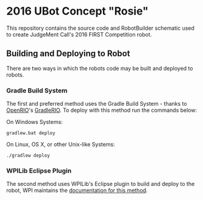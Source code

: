 # 2016 UBot Concept "Rosie"

This repository contains the source code and RobotBuilder schematic used to create JudgeMent Call's 2016 FIRST Competition robot.

## Building and Deploying to Robot

There are two ways in which the robots code may be built and deployed to robots.

### Gradle Build System

The first and preferred method uses the Gradle Build System - thanks to [OpenRIO](https://github.com/Open-RIO)'s [GradleRIO](https://github.com/Open-RIO/GradleRIO). To deploy with this method run the commands below:

On Windows Systems:
```
gradlew.bat deploy
```

On Linux, OS X, or other Unix-like Systems:
```
./gradlew deploy
```

### WPILib Eclipse Plugin

The second method uses WPILib's Eclipse plugin to build and deploy to the robot, WPI maintains the [documentation for this method](https://wpilib.screenstepslive.com/s/4485/m/13810/l/145320-building-and-downloading-a-robot-project-to-the-roborio).
